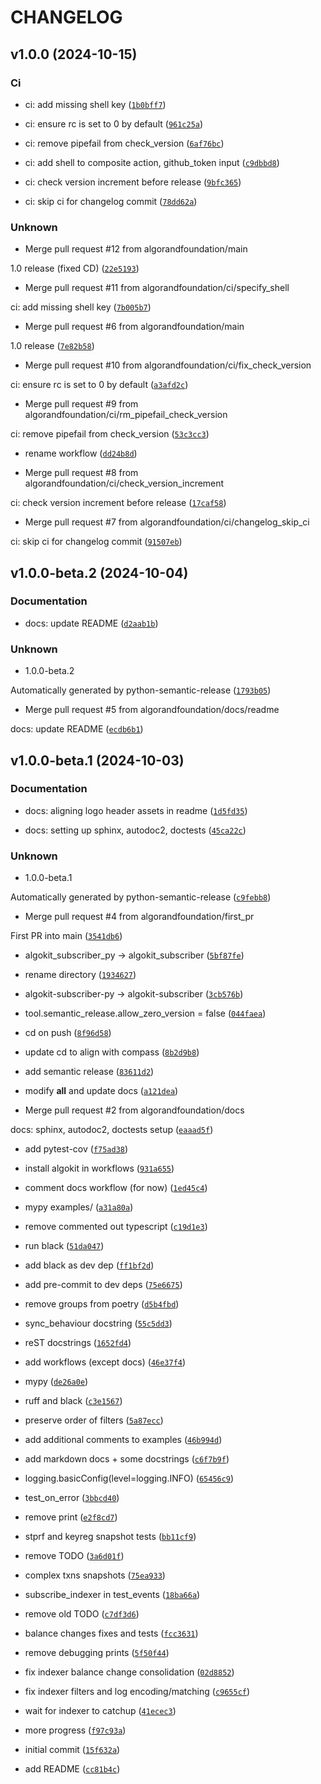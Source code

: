 # CHANGELOG

## v1.0.0 (2024-10-15)

### Ci

* ci: add missing shell key ([`1b0bff7`](https://github.com/algorandfoundation/algokit-subscriber-py/commit/1b0bff71fb268d8c3b2516e843977b2386aabbc3))

* ci: ensure rc is set to 0 by default ([`961c25a`](https://github.com/algorandfoundation/algokit-subscriber-py/commit/961c25a8750afe53b3dec80acccce913c05f4848))

* ci: remove pipefail from check_version ([`6af76bc`](https://github.com/algorandfoundation/algokit-subscriber-py/commit/6af76bc419cc8b303012846127dbe873531d4067))

* ci: add shell to composite action, github_token input ([`c9dbbd8`](https://github.com/algorandfoundation/algokit-subscriber-py/commit/c9dbbd8b14bcaca95f0b3d29db94411da22123c7))

* ci: check version increment before release ([`9bfc365`](https://github.com/algorandfoundation/algokit-subscriber-py/commit/9bfc36509f4f3d3f4b7c8be71592c74f4ee45d93))

* ci: skip ci for changelog commit ([`78dd62a`](https://github.com/algorandfoundation/algokit-subscriber-py/commit/78dd62aae8849b340276ec23ef49079f791d728e))

### Unknown

* Merge pull request #12 from algorandfoundation/main

1.0 release (fixed CD) ([`22e5193`](https://github.com/algorandfoundation/algokit-subscriber-py/commit/22e5193dbcd8a874e5c15846fa8f751dec682448))

* Merge pull request #11 from algorandfoundation/ci/specify_shell

ci: add missing shell key ([`7b005b7`](https://github.com/algorandfoundation/algokit-subscriber-py/commit/7b005b754b92f22b091f6f9b4704ad984bf745ae))

* Merge pull request #6 from algorandfoundation/main

1.0 release ([`7e82b58`](https://github.com/algorandfoundation/algokit-subscriber-py/commit/7e82b58cfff3bf1ce6e43ab9d05bda012b869a1a))

* Merge pull request #10 from algorandfoundation/ci/fix_check_version

ci: ensure rc is set to 0 by default ([`a3afd2c`](https://github.com/algorandfoundation/algokit-subscriber-py/commit/a3afd2ca68500e81ee97c7c8410a94e50d2d226f))

* Merge pull request #9 from algorandfoundation/ci/rm_pipefail_check_version

ci: remove pipefail from check_version ([`53c3cc3`](https://github.com/algorandfoundation/algokit-subscriber-py/commit/53c3cc3bd7c38af45593e7e4e22063bc85ef8370))

* rename workflow ([`dd24b8d`](https://github.com/algorandfoundation/algokit-subscriber-py/commit/dd24b8d500cb84b43e4e014087f497d7792032b2))

* Merge pull request #8 from algorandfoundation/ci/check_version_increment

ci: check version increment before release ([`17caf58`](https://github.com/algorandfoundation/algokit-subscriber-py/commit/17caf58d8564e3170b2ce88155c928884850f9c5))

* Merge pull request #7 from algorandfoundation/ci/changelog_skip_ci

ci: skip ci for changelog commit ([`91507eb`](https://github.com/algorandfoundation/algokit-subscriber-py/commit/91507eb7e90e0844706cc0af904c7c60b8539d68))

## v1.0.0-beta.2 (2024-10-04)

### Documentation

* docs: update README ([`d2aab1b`](https://github.com/algorandfoundation/algokit-subscriber-py/commit/d2aab1bc25eefbf4ff6d3a2d4c19c0f1f695c5cd))

### Unknown

* 1.0.0-beta.2

Automatically generated by python-semantic-release ([`1793b05`](https://github.com/algorandfoundation/algokit-subscriber-py/commit/1793b055900fe07b9d1b3a5977ff31e6570ae223))

* Merge pull request #5 from algorandfoundation/docs/readme

docs: update README ([`ecdb6b1`](https://github.com/algorandfoundation/algokit-subscriber-py/commit/ecdb6b1b3ff3a917a9dca4abc673d4454d57894f))

## v1.0.0-beta.1 (2024-10-03)

### Documentation

* docs: aligning logo header assets in readme ([`1d5fd35`](https://github.com/algorandfoundation/algokit-subscriber-py/commit/1d5fd35be0dc0c25cf8be57608119e123066505e))

* docs: setting up sphinx, autodoc2, doctests ([`45ca22c`](https://github.com/algorandfoundation/algokit-subscriber-py/commit/45ca22c574662dcef49f815ebc56a24625450d1f))

### Unknown

* 1.0.0-beta.1

Automatically generated by python-semantic-release ([`c9febb8`](https://github.com/algorandfoundation/algokit-subscriber-py/commit/c9febb8c2dc451db7f578413d712deca13067f08))

* Merge pull request #4 from algorandfoundation/first_pr

First PR into main ([`3541db6`](https://github.com/algorandfoundation/algokit-subscriber-py/commit/3541db6fac4532a5e598288614846bf489c8f0f5))

* algokit_subscriber_py -&gt; algokit_subscriber ([`5bf87fe`](https://github.com/algorandfoundation/algokit-subscriber-py/commit/5bf87fef4d8ff5a71e8918ac2f5a68897bb35b8c))

* rename directory ([`1934627`](https://github.com/algorandfoundation/algokit-subscriber-py/commit/1934627b2526d4b22aecf02918c0bbb280be1d0a))

* algokit-subscriber-py -&gt; algokit-subscriber ([`3cb576b`](https://github.com/algorandfoundation/algokit-subscriber-py/commit/3cb576b5d77d07ed89d4028280dc150d8fe118c5))

* tool.semantic_release.allow_zero_version = false ([`044faea`](https://github.com/algorandfoundation/algokit-subscriber-py/commit/044faea559ecd6d0d31ba07cc1093f93c80864fe))

* cd on push ([`8f96d58`](https://github.com/algorandfoundation/algokit-subscriber-py/commit/8f96d5816bb35fdb1748ec68e9fc1556f9832005))

* update cd to align with compass ([`8b2d9b8`](https://github.com/algorandfoundation/algokit-subscriber-py/commit/8b2d9b88d4c56227fb65ec2a48b4738a0ddd8290))

* add semantic release ([`83611d2`](https://github.com/algorandfoundation/algokit-subscriber-py/commit/83611d20131a44b19229b07a6e99cad44de409a2))

* modify __all__ and update docs ([`a121dea`](https://github.com/algorandfoundation/algokit-subscriber-py/commit/a121deae1de2b89df8246e182a57c221b77bbe5d))

* Merge pull request #2 from algorandfoundation/docs

docs: sphinx, autodoc2, doctests setup ([`eaaad5f`](https://github.com/algorandfoundation/algokit-subscriber-py/commit/eaaad5f93dda12b65b956d8cc03e4e2c94dee35a))

* add pytest-cov ([`f75ad38`](https://github.com/algorandfoundation/algokit-subscriber-py/commit/f75ad38c0fabbc8c072417f96a01cffd7d04cae9))

* install algokit in workflows ([`931a655`](https://github.com/algorandfoundation/algokit-subscriber-py/commit/931a6558b21893acd20b3a4089125b7330d2ef63))

* comment docs workflow (for now) ([`1ed45c4`](https://github.com/algorandfoundation/algokit-subscriber-py/commit/1ed45c405f5f1961096372abc687580157e0f710))

* mypy examples/ ([`a31a80a`](https://github.com/algorandfoundation/algokit-subscriber-py/commit/a31a80a65ac735dde1b07dd070e603dbbfe3478c))

* remove commented out typescript ([`c19d1e3`](https://github.com/algorandfoundation/algokit-subscriber-py/commit/c19d1e3d273349f9abfc8b8247d8728282eebebb))

* run black ([`51da047`](https://github.com/algorandfoundation/algokit-subscriber-py/commit/51da047a2f02d897115a800b724648c1e1c2bd94))

* add black as dev dep ([`ff1bf2d`](https://github.com/algorandfoundation/algokit-subscriber-py/commit/ff1bf2d36b842a91caf836b99437cebaabce317f))

* add pre-commit to dev deps ([`75e6675`](https://github.com/algorandfoundation/algokit-subscriber-py/commit/75e6675eedf0d5e6ef13eff340987a690e3995e2))

* remove groups from poetry ([`d5b4fbd`](https://github.com/algorandfoundation/algokit-subscriber-py/commit/d5b4fbd0e1f321972e481c90ef60e48d4c142513))

* sync_behaviour docstring ([`55c5dd3`](https://github.com/algorandfoundation/algokit-subscriber-py/commit/55c5dd3566620198cc9d273a218cd5165eaa6c32))

* reST docstrings ([`1652fd4`](https://github.com/algorandfoundation/algokit-subscriber-py/commit/1652fd419b3c52d5ea39614552963346ba86fdc1))

* add workflows (except docs) ([`46e37f4`](https://github.com/algorandfoundation/algokit-subscriber-py/commit/46e37f418a3000270edfcb0bdfb04c80e6da4f58))

* mypy ([`de26a0e`](https://github.com/algorandfoundation/algokit-subscriber-py/commit/de26a0effc65d869c99c6656bca6dc96ba8e1ed5))

* ruff and black ([`c3e1567`](https://github.com/algorandfoundation/algokit-subscriber-py/commit/c3e15672aa20be177243cfde51c0b783eeda0baf))

* preserve order of filters ([`5a87ecc`](https://github.com/algorandfoundation/algokit-subscriber-py/commit/5a87ecc1cbb1d338b81d9071874cc5e62ad21c2e))

* add additional comments to examples ([`46b994d`](https://github.com/algorandfoundation/algokit-subscriber-py/commit/46b994d14428e62fc84a8cf8866896f3ab155a0b))

* add markdown docs + some docstrings ([`c6f7b9f`](https://github.com/algorandfoundation/algokit-subscriber-py/commit/c6f7b9fa1386fb74cb20dadefba587e176c14919))

* logging.basicConfig(level=logging.INFO) ([`65456c9`](https://github.com/algorandfoundation/algokit-subscriber-py/commit/65456c92037a5920cd6904201f0aec2aa7a36d8d))

* test_on_error ([`3bbcd40`](https://github.com/algorandfoundation/algokit-subscriber-py/commit/3bbcd40267c324a804f57580bf460b1f1019eea2))

* remove print ([`e2f8cd7`](https://github.com/algorandfoundation/algokit-subscriber-py/commit/e2f8cd709dc6bcc3b487ea1c6319244665654b38))

* stprf and keyreg snapshot tests ([`bb11cf9`](https://github.com/algorandfoundation/algokit-subscriber-py/commit/bb11cf9d08ba4c7acb2e567c40750688b8ff1beb))

* remove TODO ([`3a6d01f`](https://github.com/algorandfoundation/algokit-subscriber-py/commit/3a6d01fabe52eab8e5173e2c4c9abb9857da0c27))

* complex txns snapshots ([`75ea933`](https://github.com/algorandfoundation/algokit-subscriber-py/commit/75ea9335b5d75dbf9d350382bd9fd8decc4343dd))

* subscribe_indexer in test_events ([`18ba66a`](https://github.com/algorandfoundation/algokit-subscriber-py/commit/18ba66a28a99429db91b7df564a9c88eba06464c))

* remove old TODO ([`c7df3d6`](https://github.com/algorandfoundation/algokit-subscriber-py/commit/c7df3d6df7ff164235cf6d8a189590a17ebb986e))

* balance changes fixes and tests ([`fcc3631`](https://github.com/algorandfoundation/algokit-subscriber-py/commit/fcc3631c5f370cd40e8b9dbe7afe98aca3697acf))

* remove debugging prints ([`5f50f44`](https://github.com/algorandfoundation/algokit-subscriber-py/commit/5f50f44c19083c726293700e8b3ba854a9ceac5a))

* fix indexer balance change consolidation ([`02d8852`](https://github.com/algorandfoundation/algokit-subscriber-py/commit/02d88520dc763a9eb26b64872f1f1af2abd51dc6))

* fix indexer filters and log encoding/matching ([`c9655cf`](https://github.com/algorandfoundation/algokit-subscriber-py/commit/c9655cf634e91d89f0f90a651367feb4e4729ae2))

* wait for indexer to catchup ([`41ecec3`](https://github.com/algorandfoundation/algokit-subscriber-py/commit/41ecec36e5234a64658dd6ad3fa64bd0be627c32))

* more progress ([`f97c93a`](https://github.com/algorandfoundation/algokit-subscriber-py/commit/f97c93a10fda6b6173be440355c5990bedfc2d7c))

* initial commit ([`15f632a`](https://github.com/algorandfoundation/algokit-subscriber-py/commit/15f632ab9f3aa9c200a5dfa3d2429a113f60979d))

* add README ([`cc81b4c`](https://github.com/algorandfoundation/algokit-subscriber-py/commit/cc81b4c5bfffae344c1cc050326addbc5d6a2431))
